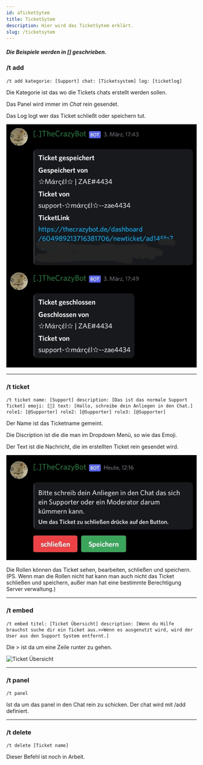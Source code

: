```yaml
---
id: aTicketSytem
title: TicketSytem
description: Hier wird das TicketSytem erklärt.
slug: /ticketsytem
---
```



<h5> Die Beispiele werden in [] geschrieben.</h5>

### /t add

```
/t add kategorie: [Support] chat: [Ticketsystem] log: [ticketlog]
```

Die Kategorie ist das wo die Tickets chats erstellt werden sollen.

Das Panel wird immer im *Chat* rein gesendet.

Das Log logt wer das Ticket schließt oder speichern tut.

![LogTicket](../static/img/Ticketslog.jpg)
________________________

### /t ticket

```
/t ticket name: [Support] description: [Das ist das normale Support Ticket] emoji: [📃] text: [Hallo, schreibe dein Anliegen in den Chat.] role1: [@Supporter] role2: [@Supporter] role3: [@Supporter]
```

Der Name ist das Ticketname gemeint.

Die Discription ist die die man im Dropdown Menü, so wie das Emoji. 

Der Text ist die Nachricht, die im erstellten Ticket rein gesendet wird.

![Text](../static/img/Tickets.jpg)

Die Rollen können das Ticket sehen, bearbeiten, schließen und speichern. 
(PS. Wenn man die Rollen nicht hat kann man auch nicht das Ticket schließen und speichern, außer man hat eine bestimmte Berechtigung Server verwaltung.) 


________________________

### /t embed

```
/t embed titel: [Ticket Übersicht] description: [Wenn du Hilfe brauchst suche dir ein Ticket aus.>>Wenn es ausgenutzt wird, wird der User aus den Support System entfernt.]
```

Die > ist da um eine Zeile runter zu gehen. 

![Ticket Übersicht](../static/img/ticket_übersicht.png) 

________________________

### /t panel
```
/t panel
```

Ist da um das panel in den Chat rein zu schicken.
Der chat wird mit /add definiert.

________________________

### /t delete
```
/t delete [Ticket name]
```

Dieser Befehl ist noch in Arbeit. 
